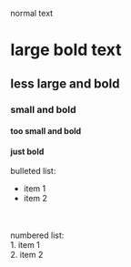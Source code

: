normal text
# large bold text
## less large and bold
### small and bold
#### too small and bold
**just bold**
<br>
<br>
bulleted list:
- item 1
- item 2
<br>
<br>
numbered list:<br>
1. item 1<br>
2. item 2
